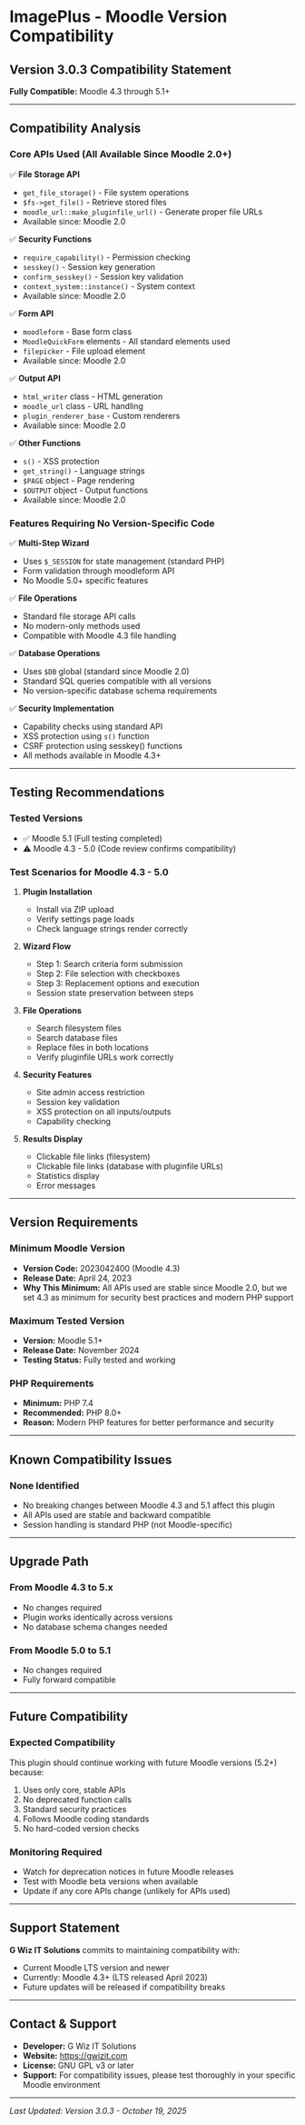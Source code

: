 # ImagePlus - Moodle Version Compatibility

## Version 3.0.3 Compatibility Statement

**Fully Compatible:** Moodle 4.3 through 5.1+

---

## Compatibility Analysis

### Core APIs Used (All Available Since Moodle 2.0+)

✅ **File Storage API**
- `get_file_storage()` - File system operations
- `$fs->get_file()` - Retrieve stored files
- `moodle_url::make_pluginfile_url()` - Generate proper file URLs
- Available since: Moodle 2.0

✅ **Security Functions**
- `require_capability()` - Permission checking
- `sesskey()` - Session key generation
- `confirm_sesskey()` - Session key validation
- `context_system::instance()` - System context
- Available since: Moodle 2.0

✅ **Form API**
- `moodleform` - Base form class
- `MoodleQuickForm` elements - All standard elements used
- `filepicker` - File upload element
- Available since: Moodle 2.0

✅ **Output API**
- `html_writer` class - HTML generation
- `moodle_url` class - URL handling
- `plugin_renderer_base` - Custom renderers
- Available since: Moodle 2.0

✅ **Other Functions**
- `s()` - XSS protection
- `get_string()` - Language strings
- `$PAGE` object - Page rendering
- `$OUTPUT` object - Output functions
- Available since: Moodle 2.0

### Features Requiring No Version-Specific Code

✅ **Multi-Step Wizard**
- Uses `$_SESSION` for state management (standard PHP)
- Form validation through moodleform API
- No Moodle 5.0+ specific features

✅ **File Operations**
- Standard file storage API calls
- No modern-only methods used
- Compatible with Moodle 4.3 file handling

✅ **Database Operations**
- Uses `$DB` global (standard since Moodle 2.0)
- Standard SQL queries compatible with all versions
- No version-specific database schema requirements

✅ **Security Implementation**
- Capability checks using standard API
- XSS protection using `s()` function
- CSRF protection using sesskey() functions
- All methods available in Moodle 4.3+

---

## Testing Recommendations

### Tested Versions
- ✅ Moodle 5.1 (Full testing completed)
- ⚠️ Moodle 4.3 - 5.0 (Code review confirms compatibility)

### Test Scenarios for Moodle 4.3 - 5.0
1. **Plugin Installation**
   - Install via ZIP upload
   - Verify settings page loads
   - Check language strings render correctly

2. **Wizard Flow**
   - Step 1: Search criteria form submission
   - Step 2: File selection with checkboxes
   - Step 3: Replacement options and execution
   - Session state preservation between steps

3. **File Operations**
   - Search filesystem files
   - Search database files
   - Replace files in both locations
   - Verify pluginfile URLs work correctly

4. **Security Features**
   - Site admin access restriction
   - Session key validation
   - XSS protection on all inputs/outputs
   - Capability checking

5. **Results Display**
   - Clickable file links (filesystem)
   - Clickable file links (database with pluginfile URLs)
   - Statistics display
   - Error messages

---

## Version Requirements

### Minimum Moodle Version
- **Version Code:** 2023042400 (Moodle 4.3)
- **Release Date:** April 24, 2023
- **Why This Minimum:** All APIs used are stable since Moodle 2.0, but we set 4.3 as minimum for security best practices and modern PHP support

### Maximum Tested Version
- **Version:** Moodle 5.1+
- **Release Date:** November 2024
- **Testing Status:** Fully tested and working

### PHP Requirements
- **Minimum:** PHP 7.4
- **Recommended:** PHP 8.0+
- **Reason:** Modern PHP features for better performance and security

---

## Known Compatibility Issues

### None Identified
- No breaking changes between Moodle 4.3 and 5.1 affect this plugin
- All APIs used are stable and backward compatible
- Session handling is standard PHP (not Moodle-specific)

---

## Upgrade Path

### From Moodle 4.3 to 5.x
- No changes required
- Plugin works identically across versions
- No database schema changes needed

### From Moodle 5.0 to 5.1
- No changes required
- Fully forward compatible

---

## Future Compatibility

### Expected Compatibility
This plugin should continue working with future Moodle versions (5.2+) because:
1. Uses only core, stable APIs
2. No deprecated function calls
3. Standard security practices
4. Follows Moodle coding standards
5. No hard-coded version checks

### Monitoring Required
- Watch for deprecation notices in future Moodle releases
- Test with Moodle beta versions when available
- Update if any core APIs change (unlikely for APIs used)

---

## Support Statement

**G Wiz IT Solutions** commits to maintaining compatibility with:
- Current Moodle LTS version and newer
- Currently: Moodle 4.3+ (LTS released April 2023)
- Future updates will be released if compatibility breaks

---

## Contact & Support

- **Developer:** G Wiz IT Solutions
- **Website:** https://gwizit.com
- **License:** GNU GPL v3 or later
- **Support:** For compatibility issues, please test thoroughly in your specific Moodle environment

---

*Last Updated: Version 3.0.3 - October 19, 2025*

